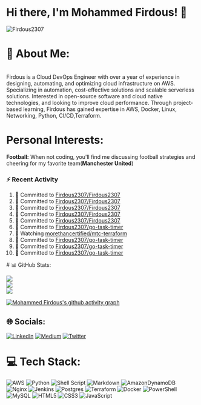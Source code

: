 # Hi there, I'm Mohammed Firdous! 👋

<p align="left">
  <img src="https://komarev.com/ghpvc/?username=Firdous2307&label=Profile%20views&color=0e75b6&style=flat" alt="Firdous2307" />
</p>
 
# 💫 About Me:
<br> Firdous is a Cloud DevOps Engineer with over a year of experience in designing, automating, and optimizing cloud infrastructure on AWS. Specializing in automation, cost-effective solutions and scalable serverless solutions. Interested in open-source software and cloud native technologies, and looking to improve cloud performance. Through project-based learning, Firdous has gained expertise in AWS, Docker, Linux, Networking, Python, CI/CD,Terraform.</br>

# Personal Interests:
**Football:** When not coding, you'll find me discussing football strategies and cheering for my favorite team(**Manchester United**)<br>


### :zap: Recent Activity
<!--START_SECTION:activity-->
1. 📝 Committed to [Firdous2307/Firdous2307](https://github.com/Firdous2307/Firdous2307/commit/ac15916084ee4ddea4391f049384cee954c5131d)
2. 📝 Committed to [Firdous2307/Firdous2307](https://github.com/Firdous2307/Firdous2307/commit/a4fb1add0420fbee9584008a9109aebeff8a6875)
3. 📝 Committed to [Firdous2307/Firdous2307](https://github.com/Firdous2307/Firdous2307/commit/523c37c8a16679c355a16fe76eeff7dce56fe188)
4. 📝 Committed to [Firdous2307/Firdous2307](https://github.com/Firdous2307/Firdous2307/commit/e063a8f1645d9909609c79bb3366e836863ba791)
5. 📝 Committed to [Firdous2307/Firdous2307](https://github.com/Firdous2307/Firdous2307/commit/97a785590b444cd16c2c2778b8f7da58b90990c2)
6. 📝 Committed to [Firdous2307/go-task-timer](https://github.com/Firdous2307/go-task-timer/commit/17edd822229435e4112e3974aa4d5b1228f60d10)
7. 🔔 Watching [morethancertified/mtc-terraform](https://github.com/morethancertified/mtc-terraform)
8. 📝 Committed to [Firdous2307/go-task-timer](https://github.com/Firdous2307/go-task-timer/commit/971f307f3d883d2b95db55352ddeb1865a23d549)
9. 📝 Committed to [Firdous2307/go-task-timer](https://github.com/Firdous2307/go-task-timer/commit/d3d2ec8351ef144863becaf88b92c6549657c237)
10. 📝 Committed to [Firdous2307/go-task-timer](https://github.com/Firdous2307/go-task-timer/commit/8fc0636918828134ce533505ef0d7f9307d98702)
<!--END_SECTION:activity--># 📊 GitHub Stats:
![](https://github-readme-stats.vercel.app/api?username=Firdous2307&theme=dark&hide_border=false&include_all_commits=false&count_private=false)<br/>
![](https://github-readme-streak-stats.herokuapp.com/?user=Firdous2307&theme=dark&hide_border=false)<br/>
![](https://github-readme-stats.vercel.app/api/top-langs/?username=Firdous2307&theme=dark&hide_border=false&include_all_commits=false&count_private=false&layout=compact)

[![Mohammed Firdous's github activity graph](https://github-readme-activity-graph.vercel.app/graph?username=Firdous2307&hide_border=true&theme=high-contrast)](https://github.com/Firdous2307/github-readme-activity-graph)





## 🌐 Socials:
[![LinkedIn](https://img.shields.io/badge/LinkedIn-%230077B5.svg?logo=linkedin&logoColor=white)](https://www.linkedin.com/in/mohammedfirdousaraoye) [![Medium](https://img.shields.io/badge/Medium-12100E?logo=medium&logoColor=white)](https://medium.com/@mohammedfirdousaraoye) [![Twitter](https://img.shields.io/badge/Twitter-%231DA1F2.svg?logo=Twitter&logoColor=white)](https://twitter.com/iamfirdouss) 


# 💻 Tech Stack:
![AWS](https://img.shields.io/badge/AWS-%23FF9900.svg?style=for-the-badge&logo=amazon-aws&logoColor=white) ![Python](https://img.shields.io/badge/python-3670A0?style=for-the-badge&logo=python&logoColor=ffdd54) ![Shell Script](https://img.shields.io/badge/shell_script-%23121011.svg?style=for-the-badge&logo=gnu-bash&logoColor=white) ![Markdown](https://img.shields.io/badge/markdown-%23000000.svg?style=for-the-badge&logo=markdown&logoColor=white) ![AmazonDynamoDB](https://img.shields.io/badge/Amazon%20DynamoDB-4053D6?style=for-the-badge&logo=Amazon%20DynamoDB&logoColor=white) ![Nginx](https://img.shields.io/badge/nginx-%23009639.svg?style=for-the-badge&logo=nginx&logoColor=white) ![Jenkins](https://img.shields.io/badge/jenkins-%232C5263.svg?style=for-the-badge&logo=jenkins&logoColor=white) ![Postgres](https://img.shields.io/badge/postgres-%23316192.svg?style=for-the-badge&logo=postgresql&logoColor=white) ![Terraform](https://img.shields.io/badge/terraform-%235835CC.svg?style=for-the-badge&logo=terraform&logoColor=white) ![Docker](https://img.shields.io/badge/docker-%230db7ed.svg?style=for-the-badge&logo=docker&logoColor=white) ![PowerShell](https://img.shields.io/badge/PowerShell-%235391FE.svg?style=for-the-badge&logo=powershell&logoColor=white) ![MySQL](https://img.shields.io/badge/mysql-%2300000f.svg?style=for-the-badge&logo=mysql&logoColor=white) ![HTML5](https://img.shields.io/badge/html5-%23E34F26.svg?style=for-the-badge&logo=html5&logoColor=white) ![CSS3](https://img.shields.io/badge/css3-%231572B6.svg?style=for-the-badge&logo=css3&logoColor=white) ![JavaScript](https://img.shields.io/badge/javascript-%23323330.svg?style=for-the-badge&logo=javascript&logoColor=%23F7DF1E)






